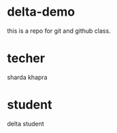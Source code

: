 # delta-demo
this is a repo for git and github class.

# techer
sharda khapra

# student 
delta student